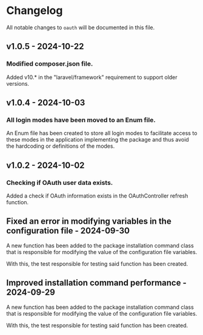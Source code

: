 # Changelog

All notable changes to `oauth` will be documented in this file.

## v1.0.5 - 2024-10-22

### Modified composer.json file.

Added v10.* in the "laravel/framework" requirement to support older versions.

## v1.0.4 - 2024-10-03

### All login modes have been moved to an Enum file.

An Enum file has been created to store all login modes to facilitate access to these modes in the application implementing the package and thus avoid the hardcoding or definitions of the modes.

## v1.0.2 - 2024-10-02

### Checking if OAuth user data exists.

Added a check if OAuth information exists in the OAuthController refresh function.

## Fixed an error in modifying variables in the configuration file - 2024-09-30

A new function has been added to the package installation command class that is responsible for modifying the value of the configuration file variables.

With this, the test responsible for testing said function has been created.

## Improved installation command performance - 2024-09-29

A new function has been added to the package installation command class that is responsible for modifying the value of the configuration file variables.

With this, the test responsible for testing said function has been created.
